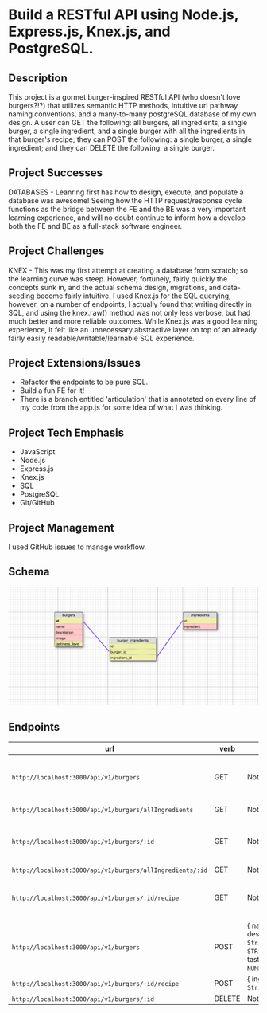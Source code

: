 # Build a RESTful API using Node.js, Express.js, Knex.js, and PostgreSQL.

## Description

This project is a gormet burger-inspired RESTful API (who doesn't love burgers?!?) that utilizes semantic HTTP methods, intuitive url pathway naming conventions, and a many-to-many postgreSQL database of my own design. A user can GET the following: all burgers, all ingredients, a single burger, a single ingredient, and a single burger with all the ingredients in that burger's recipe; they can POST the following: a single burger, a single ingredient; and they can DELETE the following: a single burger.

## Project Successes

DATABASES - Leanring first has how to design, execute, and populate a database was awesome! Seeing how the HTTP request/response cycle functions as the bridge between the FE and the BE was a very important learning experience, and will no doubt continue to inform how a develop both the FE and BE as a full-stack software engineer.

## Project Challenges

KNEX - This was my first attempt at creating a database from scratch; so the learning curve was steep. However, fortunely, fairly quickly the concepts sunk in, and the actual schema design, migrations, and data-seeding become fairly intuitive. I used Knex.js for the SQL querying, however, on a number of endpoints, I actually found that writing directly in SQL, and  using the knex.raw() method was not only less verbose, but had much better and more reliable outcomes. While Knex.js was a good learning experience, it felt like an unnecessary abstractive layer on top of an already fairly easily readable/writable/learnable SQL experience.

## Project Extensions/Issues

* Refactor the endpoints to be pure SQL.
* Build a fun FE for it!
* There is a branch entitled 'articulation' that is annotated on every line of my code from the app.js for some idea of what I was thinking.

## Project Tech Emphasis

* JavaScript
* Node.js
* Express.js
* Knex.js
* SQL
* PostgreSQL
* Git/GitHub

## Project Management

I used GitHub issues to manage workflow.

## Schema

![Schema](assets/SQL_Schema.png)

## Endpoints

| url | verb | options | sample response |
| ----|------|---------|---------------- |
| `http://localhost:3000/api/v1/burgers` | GET | Not Needed | An array of all burgers: `[{ id: 1, name: 'The Casanova', description: 'The Casanova will have your taste buds at...', image: 'https://www.cheeseandburger.com/images/html5/burger_small/casanova.png', tastiness_level: 7, ingredients: ['Swiss Cheese', 'Beef Patty', 'Ham', ...] }, { Next Burger Object }]` |
| `http://localhost:3000/api/v1/burgers/allIngredients` | GET | Not Needed | An array of all ingredients: `[{ id: 1, name: 'Tomatoes' }, {id: 2, name: 'Beef Patty' }, { etc. }]` |
| `http://localhost:3000/api/v1/burgers/:id` | GET | Not Needed | A Specific Burger NOT Inlcuding the Ingredients: `{ id: 1, name: 'The Casanova', description: 'The Casanova will have your taste buds at...', image: 'https://www.cheeseandburger.com/images/html5/burger_small/casanova.png', tastiness_level: 7 }` |
| `http://localhost:3000/api/v1/burgers/allIngredients/:id` | GET | Not Needed | A specific ingredient: `{ id: 1, name: 'Tomatoes' }` |
| `http://localhost:3000/api/v1/burgers/:id/recipe` | GET | Not Needed | A Specific Burger INLUDING the Ingredients: `{ id: 1, name: 'The Casanova', description: 'The Casanova will have your taste buds at...', image: 'https://www.cheeseandburger.com/images/html5/burger_small/casanova.png', tastiness_level: 7, ingredients: ['Swiss Cheese', 'Beef Patty', 'Ham', ...] }` |
| `http://localhost:3000/api/v1/burgers` | POST | { name: `String`, description: `String`, image: `STRING`, tastiness_level: `NUMBER` } | A New Burger ID: `{ id: 10 }` |
| `http://localhost:3000/api/v1/burgers/:id/recipe` | POST | { ingredient: `String` } | A New Ingredient: `Congratulations, you added Broccoli to burger #10!` |
| `http://localhost:3000/api/v1/burgers/:id` | DELETE | Not Needed | A Deleted Burger: `Successfully deleted burger!` |